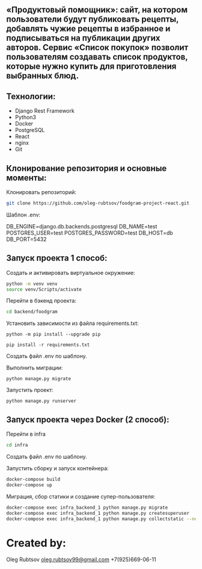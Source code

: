 ## «Продуктовый помощник»: сайт, на котором пользователи будут публиковать рецепты, добавлять чужие рецепты в избранное и подписываться на публикации других авторов. Сервис «Список покупок» позволит пользователям создавать список продуктов, которые нужно купить для приготовления выбранных блюд.

## Технологии:

- Django Rest Framework
- Python3
- Docker
- PostgreSQL
- React
- nginx
- Git


## Клонирование репозитория и основные моменты:

Клонировать репозиторий:

```sh
git clone https://github.com/oleg-rubtsov/foodgram-project-react.git
```

Шаблон .env:

DB_ENGINE=django.db.backends.postgresql
DB_NAME=test
POSTGRES_USER=test
POSTGRES_PASSWORD=test
DB_HOST=db
DB_PORT=5432

## Запуск проекта 1 способ: 

Cоздать и активировать виртуальное окружение:

```sh
python -m venv venv
source venv/Scripts/activate
```
Перейти в бэкенд проекта:
 
```sh
cd backend/foodgram
```
Установить зависимости из файла requirements.txt:

```
python -m pip install --upgrade pip
```

```
pip install -r requirements.txt
```
Создать файл .env по шаблону.

Выполнить миграции:

```
python manage.py migrate
```
Запустить проект:

```
python manage.py runserver
```

## Запуск проекта через Docker (2 способ):
Перейти в infra
```sh
cd infra
```
Создать файл .env по шаблону.

Запустить сборку и запуск контейнера:
```sh
docker-compose build
docker-compose up
```
Миграция, сбор статики и создание супер-пользователя:
```sh
docker-compose exec infra_backend_1 python manage.py migrate
docker-compose exec infra_backend_1 python manage.py createsuperuser
docker-compose exec infra_backend_1 python manage.py collectstatic --no-input
```
# Created by:

Oleg Rubtsov
oleg.rubtsov99@gmail.com
+7(925)669-06-11

